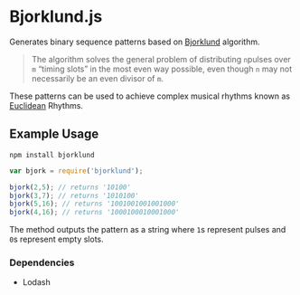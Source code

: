 # Bjorklund.js
Generates binary sequence patterns based on [Bjorklund](https://ics-web.sns.ornl.gov/timing/Rep-Rate%20Tech%20Note.pdf) algorithm.

> The algorithm solves the general problem of distributing `n`pulses over `m` “timing slots” in the most even way possible, even though `n`
may not necessarily be an even divisor of `m`.

These patterns can be used to achieve complex musical rhythms known as [Euclidean](http://cgm.cs.mcgill.ca/~godfried/publications/banff.pdf) Rhythms.
## Example Usage
`````
npm install bjorklund
`````

`````js
var bjork = require('bjorklund');

bjork(2,5); // returns '10100'
bjork(3,7); // returns '1010100'
bjork(5,16); // returns '1001001001001000'
bjork(4,16); // returns '1000100010001000'

`````
The method outputs the pattern as a string where `1`s represent pulses and `0`s represent empty slots.

### Dependencies
 * Lodash